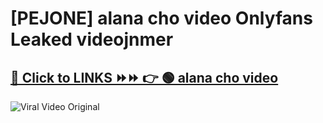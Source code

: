 
 # [PEJONE] alana cho video Onlyfans Leaked videojnmer

## <h2><a href="https://clipsfans.com/alana_cho_video&ref=git">🔗 Click to LINKS ⏩⏩ 👉 🟢 alana cho video </a></h2>

<a href="https://clipsfans.com/alana_cho_video&ref=git" rel="nofollow" data-target="animated-image.originalLink"><img src="https://i.ibb.co.com/xMMVF88/686577567.gif" alt="Viral Video Original" style="max-width: 100%; display: inline-block;" data-target="animated-image.originalImage"></a>

